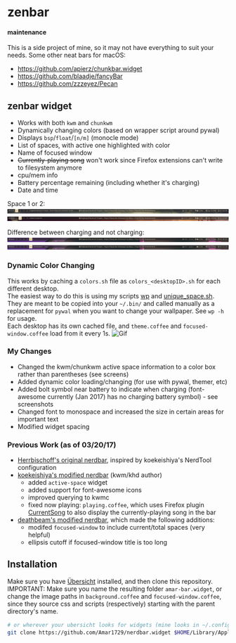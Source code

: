 # zenbar

#### maintenance
This is a side project of mine, so it may not have everything to suit your needs. Some other neat bars for macOS:
- https://github.com/apierz/chunkbar.widget
- https://github.com/blaadje/fancyBar
- https://github.com/zzzeyez/Pecan

## zenbar widget
* Works with both `kwm` and `chunkwm`
* Dynamically changing colors (based on wrapper script around pywal)
* Displays `bsp`/`float`/`[n/m]` (monocle mode)  
* List of spaces, with active one highlighted with color  
* Name of focused window
* ~~Currently-playing song~~ won't work since Firefox extensions can't write to filesystem anymore
* cpu/mem info 
* Battery percentage remaining (including whether it's charging)
* Date and time 

Space 1 or 2:
![Screenshot](screens/space-1.png)
![Screenshot](screens/space-2.png)

Difference between charging and not charging:
![Screenshot](screens/charge.png)
![Screenshot](screens/no-charge.png)

### Dynamic Color Changing  
This works by caching a `colors.sh` file as `colors_<desktopID>.sh` for each different desktop.  
The easiest way to do this is using my scripts [wp](./scripts/wp) and [unique\_space.sh](./scripts/unique_space.sh). They are meant to be copied into your `~/.bin/` and called manually as a replacement for `pywal` when you want to change your wallpaper. See `wp -h` for usage.  
Each desktop has its own cached file, and `theme.coffee` and `focused-window.coffee` load from it every 1s. 
![Gif](screens/color-reload.gif)


### My Changes

* Changed the kwm/chunkwm active space information to a color box rather than parentheses (see screens)
* Added dynamic color loading/changing (for use with pywal, themer, etc)
* Added bolt symbol near battery to indicate when charging (font-awesome currently (Jan 2017) has no charging battery symbol) - see screenshots
* Changed font to monospace and increased the size in certain areas for important text
* Modified widget spacing

### Previous Work (as of 03/20/17)

* [Herrbischoff's original nerdbar](https://github.com/herrbischoff/nerdbar.widget), inspired by koekeishiya's NerdTool configuration
* [koekeishiya's modified nerdbar](https://github.com/koekeishiya/nerdbar.widget) (kwm/khd author)  
  * added `active-space` widget
  * added support for font-awesome icons
  * improved querying to kwmc
  * fixed now playing: `playing.coffee`, which uses Firefox plugin [CurrentSong](https://addons.mozilla.org/en-us/firefox/addon/currentsong/) to also display the currently-playing song in the bar  
* [deathbeam's modified nerdbar](https://github.com/deathbeam/dotfiles/tree/fac1bc6ec8ba4ca16ef31d92ce93c6f2a2681f8b/lib/macos/bar.widget), which made the following additions:  
  * modifed `focused-window` to include current/total spaces (very helpful)
  * ellipsis cutoff if focused-window title is too long

## Installation

Make sure you have [Übersicht](http://tracesof.net/uebersicht/) installed, and then clone this repository.  
IMPORTANT: Make sure you name the resulting folder `amar-bar.widget`, or change the image paths in `background.coffee` and `focused-window.coffee`, since they source css and scripts (respectively) starting with the parent directory's name.  
```bash
# or wherever your ubersicht looks for widgets (mine looks in ~/.config/ubersicht/widgets/)
git clone https://github.com/Amar1729/nerdbar.widget $HOME/Library/Application\ Support/Übersicht/widgets/amar-bar.widget
```
